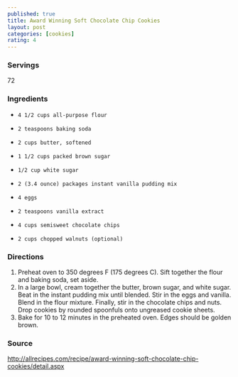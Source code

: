 ```yaml
---
published: true
title: Award Winning Soft Chocolate Chip Cookies
layout: post
categories: [cookies]
rating: 4
---
```

### Servings
72

### Ingredients
-     4 1/2 cups all-purpose flour
-     2 teaspoons baking soda
-     2 cups butter, softened
-     1 1/2 cups packed brown sugar
-     1/2 cup white sugar
-     2 (3.4 ounce) packages instant vanilla pudding mix
-     4 eggs
-     2 teaspoons vanilla extract
-     4 cups semisweet chocolate chips
-     2 cups chopped walnuts (optional)


### Directions
1. Preheat oven to 350 degrees F (175 degrees C). Sift together the flour and baking soda, set aside.
2. In a large bowl, cream together the butter, brown sugar, and white sugar. Beat in the instant pudding mix until blended. Stir in the eggs and vanilla. Blend in the flour mixture. Finally, stir in the chocolate chips and nuts. Drop cookies by rounded spoonfuls onto ungreased cookie sheets.
3. Bake for 10 to 12 minutes in the preheated oven. Edges should be golden brown.

### Source
<a href="http://allrecipes.com/recipe/award-winning-soft-chocolate-chip-cookies/detail.aspx" target="new">http://allrecipes.com/recipe/award-winning-soft-chocolate-chip-cookies/detail.aspx</a>
